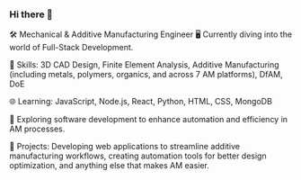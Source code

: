 ### Hi there 👋

🛠️ Mechanical & Additive Manufacturing Engineer
🖥️ Currently diving into the world of Full-Stack Development.

🔧 Skills: 3D CAD Design, Finite Element Analysis, Additive Manufacturing (including metals, polymers, organics, and across 7 AM platforms), DfAM, DoE

🌐 Learning: JavaScript, Node.js, React, Python, HTML, CSS, MongoDB

🚀 Exploring software development to enhance automation and efficiency in AM processes.

🤖 Projects: Developing web applications to streamline additive manufacturing workflows, creating automation tools for better design optimization, and anything else that makes AM easier.



<!--
**jalex-op/jalex-op** is a ✨ _special_ ✨ repository because its `README.md` (this file) appears on your GitHub profile.

Here are some ideas to get you started:

- 🔭 I’m currently working on ...
- 🌱 I’m currently learning ...
- 👯 I’m looking to collaborate on ...
- 🤔 I’m looking for help with ...
- 💬 Ask me about ...
- 📫 How to reach me: ...
- 😄 Pronouns: ...
- ⚡ Fun fact: ...
-->

